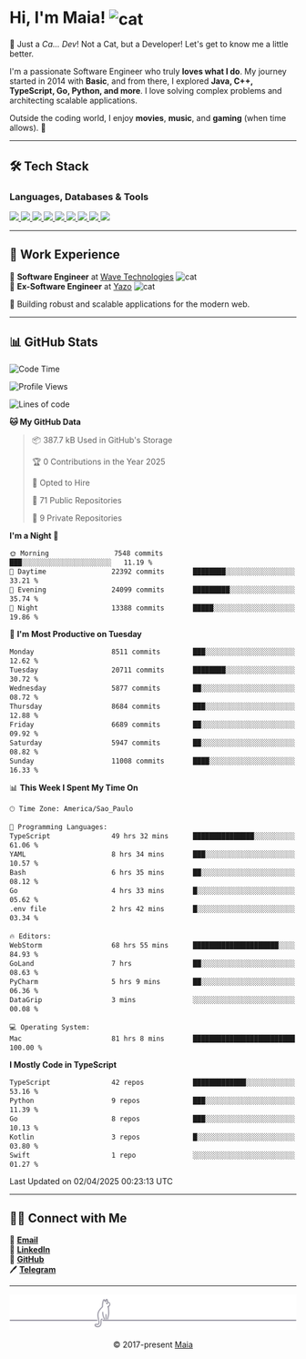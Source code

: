 <h1 align="left">Hi, I'm Maia! 
<img src="https://emojis.slackmojis.com/emojis/images/1643509834/36299/black-cat.gif?1643509834" width="50" height="60" align="center" alt="cat"/>
</h1>

🎩 Just a *Ca... Dev*! Not a Cat, but a Developer! Let's get to know me a little better.

I'm a passionate Software Engineer who truly **loves what I do**. My journey started in 2014 with **Basic**, and from there, I explored **Java, C++, TypeScript, Go, Python, and more**. I love solving complex problems and architecting scalable applications.

Outside the coding world, I enjoy **movies**, **music**, and **gaming** (when time allows). 🚀

---

## 🛠️ Tech Stack

### Languages, Databases & Tools
<p>
  <a href="https://www.typescriptlang.org">
    <img src="https://skillicons.dev/icons?i=ts" />
  </a>
  <a href="https://go.dev">
    <img src="https://skillicons.dev/icons?i=go" />
  </a>
  <a href="https://www.python.org">
    <img src="https://skillicons.dev/icons?i=python" />
  </a>
  <a href="https://gradle.org">
    <img src="https://skillicons.dev/icons?i=gradle" />
  </a>
  <a href="https://redis.io">
    <img src="https://skillicons.dev/icons?i=redis" />
  </a>
  <a href="https://www.mongodb.com">
    <img src="https://skillicons.dev/icons?i=mongodb" />
  </a>
  <a href="https://nodejs.org">
    <img src="https://skillicons.dev/icons?i=nodejs" />
  </a>
  <a href="https://www.javascript.com">
    <img src="https://skillicons.dev/icons?i=js" />
  </a>
  <a href="https://www.docker.com">
    <img src="https://skillicons.dev/icons?i=docker" />
  </a>
</p>

---

## 💼 Work Experience

🔹 **Software Engineer** at [Wave Technologies](https://www.linkedin.com/company/wave-technologies-oficial/)   <img src="https://media.giphy.com/media/WUlplcMpOCEmTGBtBW/giphy.gif" width="30" alt="cat"> <br>
🔹 **Ex-Software Engineer** at [Yazo](https://yazo.com.br/) <img src="https://media.giphy.com/media/WUlplcMpOCEmTGBtBW/giphy.gif" width="30" alt="cat"> <br>

🚀 Building robust and scalable applications for the modern web.

---

## 📊 GitHub Stats

<!--START_SECTION:waka-->
![Code Time](http://img.shields.io/badge/Code%20Time-5%2C706%20hrs%2041%20mins-blue)

![Profile Views](http://img.shields.io/badge/Profile%20Views-6-blue)

![Lines of code](https://img.shields.io/badge/From%20Hello%20World%20I%27ve%20Written-9.8%20million%20lines%20of%20code-blue)

**🐱 My GitHub Data** 

> 📦 387.7 kB Used in GitHub's Storage 
 > 
> 🏆 0 Contributions in the Year 2025
 > 
> 💼 Opted to Hire
 > 
> 📜 71 Public Repositories 
 > 
> 🔑 9 Private Repositories 
 > 
**I'm a Night 🦉** 

```text
🌞 Morning                7548 commits        ███░░░░░░░░░░░░░░░░░░░░░░   11.19 % 
🌆 Daytime                22392 commits       ████████░░░░░░░░░░░░░░░░░   33.21 % 
🌃 Evening                24099 commits       █████████░░░░░░░░░░░░░░░░   35.74 % 
🌙 Night                  13388 commits       █████░░░░░░░░░░░░░░░░░░░░   19.86 % 
```
📅 **I'm Most Productive on Tuesday** 

```text
Monday                   8511 commits        ███░░░░░░░░░░░░░░░░░░░░░░   12.62 % 
Tuesday                  20711 commits       ████████░░░░░░░░░░░░░░░░░   30.72 % 
Wednesday                5877 commits        ██░░░░░░░░░░░░░░░░░░░░░░░   08.72 % 
Thursday                 8684 commits        ███░░░░░░░░░░░░░░░░░░░░░░   12.88 % 
Friday                   6689 commits        ██░░░░░░░░░░░░░░░░░░░░░░░   09.92 % 
Saturday                 5947 commits        ██░░░░░░░░░░░░░░░░░░░░░░░   08.82 % 
Sunday                   11008 commits       ████░░░░░░░░░░░░░░░░░░░░░   16.33 % 
```


📊 **This Week I Spent My Time On** 

```text
🕑︎ Time Zone: America/Sao_Paulo

💬 Programming Languages: 
TypeScript               49 hrs 32 mins      ███████████████░░░░░░░░░░   61.06 % 
YAML                     8 hrs 34 mins       ███░░░░░░░░░░░░░░░░░░░░░░   10.57 % 
Bash                     6 hrs 35 mins       ██░░░░░░░░░░░░░░░░░░░░░░░   08.12 % 
Go                       4 hrs 33 mins       █░░░░░░░░░░░░░░░░░░░░░░░░   05.62 % 
.env file                2 hrs 42 mins       █░░░░░░░░░░░░░░░░░░░░░░░░   03.34 % 

🔥 Editors: 
WebStorm                 68 hrs 55 mins      █████████████████████░░░░   84.93 % 
GoLand                   7 hrs               ██░░░░░░░░░░░░░░░░░░░░░░░   08.63 % 
PyCharm                  5 hrs 9 mins        ██░░░░░░░░░░░░░░░░░░░░░░░   06.36 % 
DataGrip                 3 mins              ░░░░░░░░░░░░░░░░░░░░░░░░░   00.08 % 

💻 Operating System: 
Mac                      81 hrs 8 mins       █████████████████████████   100.00 % 
```

**I Mostly Code in TypeScript** 

```text
TypeScript               42 repos            █████████████░░░░░░░░░░░░   53.16 % 
Python                   9 repos             ███░░░░░░░░░░░░░░░░░░░░░░   11.39 % 
Go                       8 repos             ███░░░░░░░░░░░░░░░░░░░░░░   10.13 % 
Kotlin                   3 repos             █░░░░░░░░░░░░░░░░░░░░░░░░   03.80 % 
Swift                    1 repo              ░░░░░░░░░░░░░░░░░░░░░░░░░   01.27 % 
```




 Last Updated on 02/04/2025 00:23:13 UTC
<!--END_SECTION:waka-->

---

## 👯‍👨 Connect with Me
📧 **[Email](mailto:gabrielmaialva33@gmail.com)**  
🔗 **[LinkedIn](https://www.linkedin.com/in/gabriel-maia-183984239)**  
🐙 **[GitHub](https://github.com/gabrielmaialva33)**  
🖊 **[Telegram](https://t.me/sr_mrootx)**

---

<p align="center"><img src="https://raw.githubusercontent.com/gabrielmaialva33/gabrielmaialva33/master/assets/gray0_ctp_on_line.svg?sanitize=true" /></p>
<p align="center">&copy; 2017-present <a href="https://github.com/gabrielmaialva33/" target="_blank">Maia</a></p>
